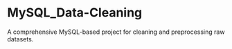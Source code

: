 # MySQL_Data-Cleaning
A comprehensive MySQL-based project for cleaning and preprocessing raw datasets.

